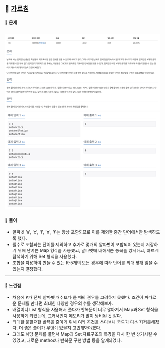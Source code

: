 ## 📖 [가르침](https://www.acmicpc.net/problem/1062)
#### 📍 문제
![img](./assets/1062_가르침_1.png)
![img](./assets/1062_가르침_2.png)
---
#### 📍 풀이
- 알파벳 'a', 'c', 'i', 'n', 't'는 항상 포함되므로 이를 제외한 중간 단어에서만 탐색하도록 했다.
- 필수로 포함되는 단어를 제외하고 추가로 몇개의 알파벳이 포함되어 있는지 저장하기 위해 단어는 Map 형식을 사용했고, 알파벳에 대해서는 중복을 방지하고, 빠르게 탐색하기 위해 Set 형식을 사용했다. 
- 조합을 이용하여 만들 수 있는 K-5개의 모든 경우에 따라 단어를 최대 몇개 읽을 수 있는지 결정했다.
---
#### 📍 느낀점
- 처음에 K가 전체 알파벳 개수보다 클 때의 경우를 고려하지 못했다. 조건이 까다로운 문제를 만나면 최대한 다양한 경우의 수를 생각해보자.
- 배열이나 List 형식을 사용해서 풀다가 반복문이 너무 많아져서 Map과 Set 형식을 사용하게 되었는데, 그래서인지 메모리가 많이 낭비된 것 같다.
- 최대한 불필요한 반복을 줄이기 위해 여러 조건을 쓰다보니 코드가 다소 지저분해졌다. 더 좋은 풀이가 무엇이 있을지 고민해봐야겠다.
- 그래도 해당 문제를 풀면서 Map과 Set 자료구조의 특징을 다시 한 번 상기시킬 수 있었고, 새로운 method나 반복문 구현 방법 등을 알게되었다.